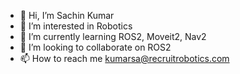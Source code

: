 - 👋 Hi, I’m Sachin Kumar
- 👀 I’m interested in Robotics
- 🌱 I’m currently learning ROS2, Moveit2, Nav2
- 💞️ I’m looking to collaborate on ROS2
- 📫 How to reach me kumarsa@recruitrobotics.com


